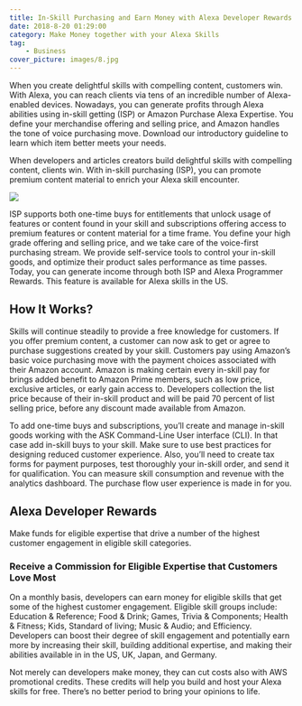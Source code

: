 ```yaml
---
title: In-Skill Purchasing and Earn Money with Alexa Developer Rewards
date: 2018-8-20 01:29:00
category: Make Money together with your Alexa Skills
tag:
	- Business
cover_picture: images/8.jpg
---
```


When you create delightful skills with compelling content, customers win. With Alexa, you can reach clients via tens of an incredible number of Alexa-enabled devices. Nowadays, you can generate profits through Alexa abilities using in-skill getting (ISP) or Amazon Purchase Alexa Expertise. You define your merchandise offering and selling price, and Amazon handles the tone of voice purchasing move. Download our introductory guideline to learn which item better meets your needs.

When developers and articles creators build delightful skills with compelling content, clients win. With in-skill purchasing (ISP), you can promote premium content material to enrich your Alexa skill encounter.

<!-- more -->

![](/images/8.jpg)

ISP supports both one-time buys for entitlements that unlock usage of features or content found in your skill and subscriptions offering access to premium features or content material for a time frame. You define your high grade offering and selling price, and we take care of the voice-first purchasing stream. We provide self-service tools to control your in-skill goods, and optimize their product sales performance as time passes. Today, you can generate income through both ISP and Alexa Programmer Rewards. This feature is available for Alexa skills in the US.

## How It Works?

Skills will continue steadily to provide a free knowledge for customers. If you offer premium content, a customer can now ask to get or agree to purchase suggestions created by your skill. Customers pay using Amazon’s basic voice purchasing move with the payment choices associated with their Amazon account. Amazon is making certain every in-skill pay for brings added benefit to Amazon Prime members, such as low price, exclusive articles, or early gain access to. Developers collection the list price because of their in-skill product and will be paid 70 percent of list selling price, before any discount made available from Amazon.

To add one-time buys and subscriptions, you’ll create and manage in-skill goods working with the ASK Command-Line User interface (CLI). In that case add in-skill buys to your skill. Make sure to use best practices for designing reduced customer experience. Also, you’ll need to create tax forms for payment purposes, test thoroughly your in-skill order, and send it for qualification. You can measure skill consumption and revenue with the analytics dashboard. The purchase flow user experience is made in for you.

## Alexa Developer Rewards 

Make funds for eligible expertise that drive a number of the highest customer engagement in eligible skill categories.

### Receive a Commission for Eligible Expertise that Customers Love Most

On a monthly basis, developers can earn money for eligible skills that get some of the highest customer engagement. Eligible skill groups include: Education & Reference; Food & Drink; Games, Trivia & Components; Health & Fitness; Kids, Standard of living; Music & Audio; and Efficiency. Developers can boost their degree of skill engagement and potentially earn more by increasing their skill, building additional expertise, and making their abilities available in in the US, UK, Japan, and Germany.

Not merely can developers make money, they can cut costs also with AWS promotional credits. These credits will help you build and host your Alexa skills for free. There’s no better period to bring your opinions to life.